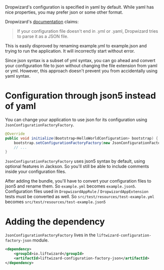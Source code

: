 Dropwizard's configuration is specified in yaml by default. While yaml has nice properties, you may prefer json or some other format.

Dropwizard's [documentation](https://www.dropwizard.io/en/latest/manual/core.html#configuration) claims:

> If your configuration file doesn't end in .yml or .yaml, Dropwizard tries to parse it as a JSON file.

This is easily disproved by renaming example.yml to example.json and trying to run the application. It will incorrectly start without error.

Since json syntax is a subset of yml syntax, you can go ahead and convert your configuration file to json without changing the file extension from yaml or yml. However, this approach doesn't prevent you from accidentally using yaml syntax.

# Configuration through json5 instead of yaml

You can change your application to use json for its configuration using `JsonConfigurationFactoryFactory`.

```java
@Override
public void initialize(Bootstrap<HelloWorldConfiguration> bootstrap) {
    bootstrap.setConfigurationFactoryFactory(new JsonConfigurationFactoryFactory<>());
    // ...
}
```

`JsonConfigurationFactoryFactory` uses json5 syntax by default, using optional features in Jackson. So you'll still be able to include comments inside your configuration files.

After adding the bundle, you'll have to convert your configuration files to json5 and rename them. So `example.yml` becomes `example.json5`. Configuration files used in `DropwizardAppRule` / `DropwizardAppExtension` tests must be converted as well. So `src/test/resources/test-example.yml` becomes `src/test/resources/test-example.json5`

# Adding the dependency

`JsonConfigurationFactoryFactory` lives in the `liftwizard-configuration-factory-json` module.

```xml
<dependency>
    <groupId>io.liftwizard</groupId>
    <artifactId>liftwizard-configuration-factory-json</artifactId>
</dependency>
```
